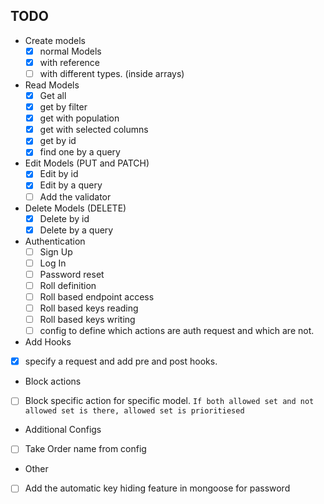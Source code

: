 TODO
--
- Create models
  - [x] normal Models
  - [x] with reference
  - [ ] with different types. (inside arrays)
  
- Read Models
  - [x] Get all
  - [x] get by filter
  - [x] get with population
  - [x] get with selected columns
  - [x] get by id
  - [x] find one by a query

- Edit Models (PUT and PATCH)
  - [x] Edit by id 
  - [x] Edit by a query
  - [ ] Add the validator

- Delete Models (DELETE)
  - [x] Delete by id 
  - [x] Delete by a query
  
- Authentication
  - [ ] Sign Up
  - [ ] Log In
  - [ ] Password reset
  - [ ] Roll definition
  - [ ] Roll based endpoint access
  - [ ] Roll based keys reading
  - [ ] Roll based keys writing
  - [ ] config to define which actions are auth request and which are not.
  
 - Add Hooks
  - [x] specify a request and add pre and post hooks.
  
 - Block actions
  - [ ] Block specific action for specific model. 
  ``If both allowed set and not allowed set is there, allowed set is prioritiesed``
  
 - Additional Configs
  - [ ] Take Order name from config
  
 - Other
  - [ ] Add the automatic key hiding feature in mongoose for password
